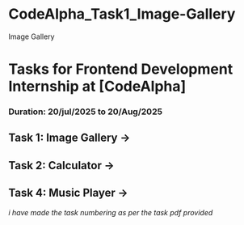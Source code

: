 # CodeAlpha_Task1_Image-Gallery
Image Gallery
# Tasks for Frontend Development Internship at [CodeAlpha]
### Duration: 20/jul/2025 to 20/Aug/2025
## Task 1: Image Gallery ->
## Task 2: Calculator ->
## Task 4: Music Player -> 

*i have made the task numbering as per the task pdf provided*

